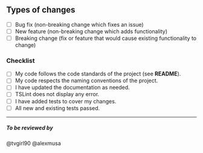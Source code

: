 ## Types of changes
<!--- Put an `x` in all the boxes that apply: -->
- [ ] Bug fix (non-breaking change which fixes an issue)
- [ ] New feature (non-breaking change which adds functionality)
- [ ] Breaking change (fix or feature that would cause existing functionality to change)

### Checklist
<!--- Put an `x` in all the boxes that apply: -->
- [ ] My code follows the code standards of the project (see **README**).
- [ ] My code respects the naming conventions of the project.
- [ ] I have updated the documentation as needed.
- [ ] TSLint does not display any error.
- [ ] I have added tests to cover my changes.
- [ ] All new and existing tests passed.

---

##### To be reviewed by
<!--- Put there to notify the user doing the review  -->
@tvgirl90
@alexmusa
